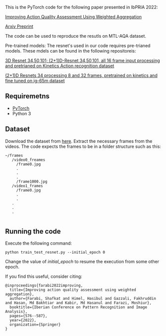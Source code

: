 This is the PyTorch code for the following paper presented in IbPRIA 2022: 

[Improving Action Quality Assessment Using Weighted Aggregation](https://link.springer.com/chapter/10.1007/978-3-031-04881-4_46)

[Arxiv Preprint](https://arxiv.org/abs/2102.10555)

The code can be used to reproduce the resutls on MTL-AQA dataset.

Pre-trained models: The resnet's used in our code requires pre-trianed models. These mdels can be found in the following repositoreis:

[3D Resnet 34,50,101; (2+1)D-Resnet 34,50,101, all 16 frame input processing and pretrianed on Kinetics Action recognition dataset](https://github.com/kenshohara/3D-ResNets-PyTorch)

[(2+1)D Resnets 34 processing 8 and 32 frames, pretrained on kinetics and fine tuned on ig-65m dataset](https://github.com/moabitcoin/ig65m-pytorch)

## Requiremetns

* [PyTorch](https://pytorch.org/)
* Python 3
## Dataset
Download the dataset from [here](https://github.com/ParitoshParmar/MTL-AQA). Extract the necessary frames from the videos. The code expects the frames to be in a folder structure such as this:
```
~/frames
   /video0_freames
     /frame0.jpg
     .
     .
     .
     /frame1000.jpg
   /video1_frames
     /frame0.jpg
     .
     .
   .
   .
   .
  
```

## Running the code
Execute the following command:
```
python train_test_resnet.py --initial_epoch 0
```
Change the value of *initial_epoch* to resume the execution from some other epoch. 

If you find this useful, consider citing:
```
@inproceedings{farabi2022improving,
  title={Improving action quality assessment using weighted aggregation},
  author={Farabi, Shafkat and Himel, Hasibul and Gazzali, Fakhruddin and Hasan, Md Bakhtiar and Kabir, Md Hasanul and Farazi, Moshiur},
  booktitle={Iberian Conference on Pattern Recognition and Image Analysis},
  pages={576--587},
  year={2022},
  organization={Springer}
}
```
